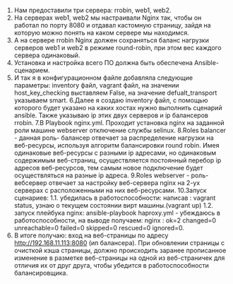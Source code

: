 1. Нам предоставили три сервера: rrobin, web1, web2.
2. На серверах web1, web2 мы настраивали Nginx так, чтобы он работал по порту 8080 и отдавал кастомную страницу, зайдя на которую можно понять на каком сервере мы находимся.
3. А на сервере rrobin Nginx должен сохраняться баланс нагрузки серверов web1 и web2 в режиме round-robin, при этом вес каждого сервера одинаковый.
4. Установка и настройка всего ПО должна быть обеспечена Ansible-сценарием.
5. И так я в конфигурационном файле добавляла следующие параметры:
inventory файл, vagrant файл, на значении host_key_checking выставляем False, на значение defualt_transport указываем smart.
6.Далее я создаю inventory файл, с помощью которого будет указано на каких хостах нужно выполнить сценарий ansible. Также указываю ip этих двух серверов и ip балансеров rrobin.
7.В Playbook nginx.yml. Проходит установка nginx на заданной роли машине webserver отключение службы selinux.
8.Roles balancer - данная роль- балансер отвечает за распределение нагрузки на веб-ресурсы, используя алгоритм балансировки round robin. Имея одинаковые веб-ресурсы с разными ip адресами, но одинаковым содержимым веб-страниц, осуществляется постоянный перебор ip адресов веб-ресурсов, тем самым новое подключение будет осуществляться на разные ip адреса.
9.Roles webserver - роль- вебсервер отвечает за настройку веб-сервера nginx на 2-ух серверах с расположенными на них веб-ресурсами.
10.Запуск сценариев:
1.1. убедилась в работоспособности: написав : vagrant status, узнаю о текущем состоянии вирт машины.(vagrant uр)
1.2. запуск плейбука nginх: ansible-playbook haproxy.yml - убеждаюсь в работоспособности, на выводе получаем: nginx : ok=2 changed=0 unreachable=0 failed=0 skipped=0 rescued=0 ignored=0.
11. В итоге получаю: вход на веб-страницы по адресу http://192.168.11.113:8080 (ип балансера). При обновлении страницы с очисткой кэша страницы, должно происходить заранее прописанное изменение в разметке веб-страницы на одной из веб-страничек для отличия их от друг друга, чтобы убедится в работоспособности балансировщика.



